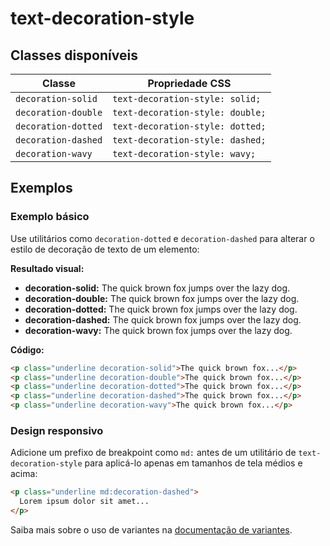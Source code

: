 # text-decoration-style

## Classes disponíveis

| Classe | Propriedade CSS |
|--------|----------------|
| `decoration-solid` | `text-decoration-style: solid;` |
| `decoration-double` | `text-decoration-style: double;` |
| `decoration-dotted` | `text-decoration-style: dotted;` |
| `decoration-dashed` | `text-decoration-style: dashed;` |
| `decoration-wavy` | `text-decoration-style: wavy;` |

## Exemplos

### Exemplo básico

Use utilitários como `decoration-dotted` e `decoration-dashed` para alterar o estilo de decoração de texto de um elemento:

**Resultado visual:**

- **decoration-solid:** The quick brown fox jumps over the lazy dog.
- **decoration-double:** The quick brown fox jumps over the lazy dog.
- **decoration-dotted:** The quick brown fox jumps over the lazy dog.
- **decoration-dashed:** The quick brown fox jumps over the lazy dog.
- **decoration-wavy:** The quick brown fox jumps over the lazy dog.

**Código:**

```html
<p class="underline decoration-solid">The quick brown fox...</p>
<p class="underline decoration-double">The quick brown fox...</p>
<p class="underline decoration-dotted">The quick brown fox...</p>
<p class="underline decoration-dashed">The quick brown fox...</p>
<p class="underline decoration-wavy">The quick brown fox...</p>
```

### Design responsivo

Adicione um prefixo de breakpoint como `md:` antes de um utilitário de `text-decoration-style` para aplicá-lo apenas em tamanhos de tela médios e acima:

```html
<p class="underline md:decoration-dashed">
  Lorem ipsum dolor sit amet...
</p>
```

Saiba mais sobre o uso de variantes na [documentação de variantes](../variants.md).

